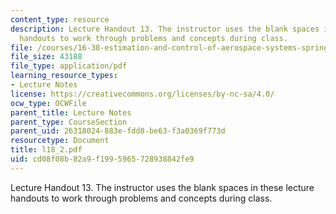 ```yaml
---
content_type: resource
description: Lecture Handout 13. The instructor uses the blank spaces in these lecture
  handouts to work through problems and concepts during class.
file: /courses/16-30-estimation-and-control-of-aerospace-systems-spring-2004/cd08f08b82a9f1995965728938842fe9_l18_2.pdf
file_size: 43188
file_type: application/pdf
learning_resource_types:
- Lecture Notes
license: https://creativecommons.org/licenses/by-nc-sa/4.0/
ocw_type: OCWFile
parent_title: Lecture Notes
parent_type: CourseSection
parent_uid: 26318024-883e-fdd8-be63-f3a0369f773d
resourcetype: Document
title: l18_2.pdf
uid: cd08f08b-82a9-f199-5965-728938842fe9
---
```

Lecture Handout 13. The instructor uses the blank spaces in these lecture handouts to work through problems and concepts during class.